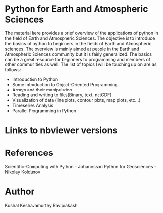 # Python for Earth and Atmospheric Sciences

The material here provides a brief overview of the applications of python in the field of Earth and Atmospheric
Sciences. The objective is to introduce the basics of python to beginners in
the fields of Earth and Atmospheric sciences. The overview is mainly aimed at
people in the Earth and Atmospheric Sciences community but it is fairly
generalized. The basics can be a great resource for beginners to programming and members of other communities as well.
The list of topics I will be touching up on are as follows:

* Introduction to Python
* Some introduction to Object-Oriented Programming
* Arrays and their manipulation
* Reading and writing to files(Binary, text, netCDF)
* Visualization of data (line plots, contour plots, map plots, etc...)
* Timeseries Analysis
* Parallel Programming in Python

# Links to nbviewer versions


# References

Scientific-Computing with Python - Johannsson
Python for Geosciences - Nikolay Koldunov


# Author

Kushal Keshavamurthy Raviprakash
